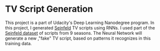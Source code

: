 # TV Script Generation

This project is a part of Udacity's Deep Learning Nanodegree program. In this project, I generated [Seinfeld](https://en.wikipedia.org/wiki/Seinfeld) TV scripts using RNNs. 
I used part of the [Seinfeld dataset](https://www.kaggle.com/thec03u5/seinfeld-chronicles#scripts.csv) of scripts from 9 seasons. 
The Neural Network will generate a new ,"fake" TV script, based on patterns it recognizes in this training data.
